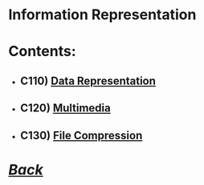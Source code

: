 # Information Representation
# Contents:
- ##    C110) [Data Representation](C110.md)
- ##    C120) [Multimedia](C120.md)
- ##    C130) [File Compression](C130.md)
  
# [*Back*](CS.md)